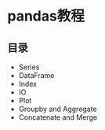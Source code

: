 # pandas教程

## 目录
- Series
- DataFrame
- Index
- IO
- Plot
- Groupby and Aggregate
- Concatenate and Merge